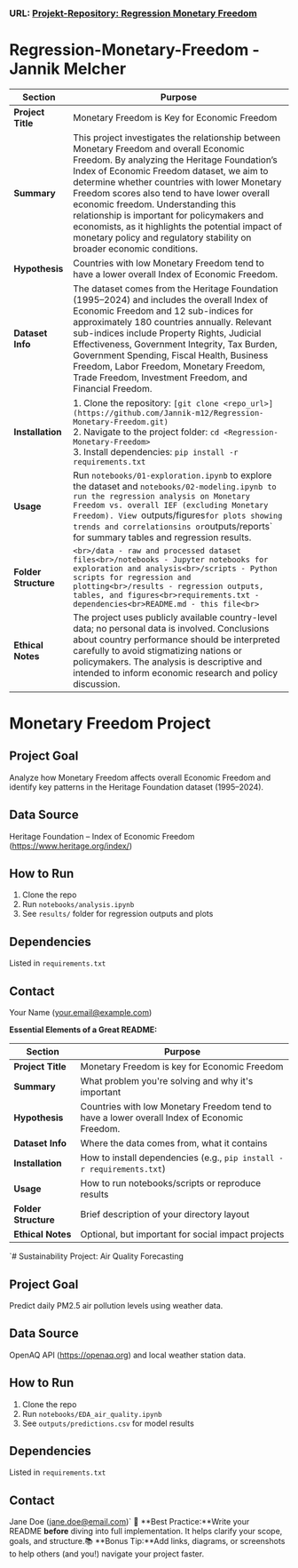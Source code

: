 ### URL: [Projekt-Repository: Regression Monetary Freedom](https://github.com/Jannik-m12/Regression-Monetary-Freedom)

 
 
 # Regression-Monetary-Freedom - Jannik Melcher


| **Section** | **Purpose** |
| --- | --- |
| **Project Title** | Monetary Freedom is Key for Economic Freedom |
| **Summary** | This project investigates the relationship between Monetary Freedom and overall Economic Freedom. By analyzing the Heritage Foundation’s Index of Economic Freedom dataset, we aim to determine whether countries with lower Monetary Freedom scores also tend to have lower overall economic freedom. Understanding this relationship is important for policymakers and economists, as it highlights the potential impact of monetary policy and regulatory stability on broader economic conditions. |
| **Hypothesis** | Countries with low Monetary Freedom tend to have a lower overall Index of Economic Freedom. |
| **Dataset Info** | The dataset comes from the Heritage Foundation (1995–2024) and includes the overall Index of Economic Freedom and 12 sub-indices for approximately 180 countries annually. Relevant sub-indices include Property Rights, Judicial Effectiveness, Government Integrity, Tax Burden, Government Spending, Fiscal Health, Business Freedom, Labor Freedom, Monetary Freedom, Trade Freedom, Investment Freedom, and Financial Freedom. |
| **Installation** | 1. Clone the repository: `[git clone <repo_url>](https://github.com/Jannik-m12/Regression-Monetary-Freedom.git)`<br>2. Navigate to the project folder: `cd <Regression-Monetary-Freedom>`<br>3. Install dependencies: `pip install -r requirements.txt` |
| **Usage** | Run `notebooks/01-exploration.ipynb` to explore the dataset and `notebooks/02-modeling.ipynb to run the regression analysis on Monetary Freedom vs. overall IEF (excluding Monetary Freedom). View `outputs/figures` for plots showing trends and correlationsins or `outputs/reports` for summary tables and regression results.
| **Folder Structure** | ```<br>/data - raw and processed dataset files<br>/notebooks - Jupyter notebooks for exploration and analysis<br>/scripts - Python scripts for regression and plotting<br>/results - regression outputs, tables, and figures<br>requirements.txt - dependencies<br>README.md - this file<br>``` |
| **Ethical Notes** | The project uses publicly available country-level data; no personal data is involved. Conclusions about country performance should be interpreted carefully to avoid stigmatizing nations or policymakers. The analysis is descriptive and intended to inform economic research and policy discussion. |

# Monetary Freedom Project

## Project Goal
Analyze how Monetary Freedom affects overall Economic Freedom and identify key patterns in the Heritage Foundation dataset (1995–2024).

## Data Source
Heritage Foundation – Index of Economic Freedom (https://www.heritage.org/index/)

## How to Run
1. Clone the repo  
2. Run `notebooks/analysis.ipynb`  
3. See `results/` folder for regression outputs and plots  

## Dependencies
Listed in `requirements.txt`

## Contact
Your Name (your.email@example.com)



















**Essential Elements of a Great README:**

| **Section** | **Purpose** |
| --- | --- |
| **Project Title** | Monetary Freedom is key for Economic  Freedom |
| **Summary** | What problem you're solving and why it's important |
| **Hypothesis** | Countries with low Monetary Freedom tend to have a lower overall Index of Economic Freedom. |
| **Dataset Info** | Where the data comes from, what it contains |
| **Installation** | How to install dependencies (e.g., `pip install -r requirements.txt`) |
| **Usage** | How to run notebooks/scripts or reproduce results |
| **Folder Structure** | Brief description of your directory layout |
| **Ethical Notes** | Optional, but important for social impact projects |

`# Sustainability Project: Air Quality Forecasting

## Project Goal
Predict daily PM2.5 air pollution levels using weather data.

## Data Source
OpenAQ API (https://openaq.org) and local weather station data.

## How to Run
1. Clone the repo
2. Run `notebooks/EDA_air_quality.ipynb`
3. See `outputs/predictions.csv` for model results

## Dependencies
Listed in `requirements.txt`

## Contact
Jane Doe (jane.doe@email.com)`
🧠 **Best Practice:**Write your README **before** diving into full implementation. It helps clarify your scope, goals, and structure.📚 **Bonus Tip:**Add links, diagrams, or screenshots to help others (and you!) navigate your project faster.
